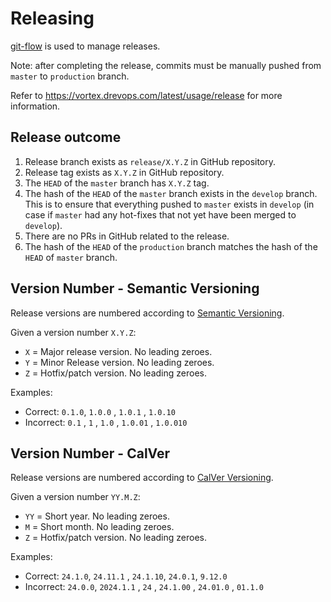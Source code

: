 # Releasing

[git-flow](https://danielkummer.github.io/git-flow-cheatsheet/) is used to
manage releases.

Note: after completing the release, commits must be manually pushed
from `master` to `production` branch.

Refer to https://vortex.drevops.com/latest/usage/release for more information.

## Release outcome

1. Release branch exists as `release/X.Y.Z` in GitHub repository.
2. Release tag exists as `X.Y.Z` in GitHub repository.
3. The `HEAD` of the `master` branch has `X.Y.Z` tag.
4. The hash of the `HEAD` of the `master` branch exists in the `develop` branch.
   This is to ensure that everything pushed to `master` exists in `develop` (in
   case if `master` had any hot-fixes that not yet have been merged
   to `develop`).
5. There are no PRs in GitHub related to the release.
6. The hash of the `HEAD` of the `production` branch matches the hash of
   the `HEAD` of `master` branch.

## Version Number - Semantic Versioning

Release versions are numbered according to [Semantic Versioning](https://semver.org/).

Given a version number `X.Y.Z`:

* `X` = Major release version. No leading zeroes.
* `Y` = Minor Release version. No leading zeroes.
* `Z` = Hotfix/patch version. No leading zeroes.

Examples:

* Correct: `0.1.0`, `1.0.0` , `1.0.1` , `1.0.10`
* Incorrect: `0.1` , `1` , `1.0` , `1.0.01` , `1.0.010`

## Version Number - CalVer

Release versions are numbered according to [CalVer Versioning](https://calver.org/).

Given a version number `YY.M.Z`:

* `YY` = Short year. No leading zeroes.
* `M` = Short month. No leading zeroes.
* `Z` = Hotfix/patch version. No leading zeroes.

Examples:

* Correct: `24.1.0`, `24.11.1` , `24.1.10`, `24.0.1`, `9.12.0`
* Incorrect: `24.0.0`, `2024.1.1` , `24` , `24.1.00` , `24.01.0` , `01.1.0`
